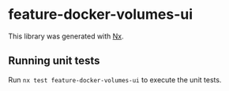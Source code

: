 # feature-docker-volumes-ui

This library was generated with [Nx](https://nx.dev).

## Running unit tests

Run `nx test feature-docker-volumes-ui` to execute the unit tests.
